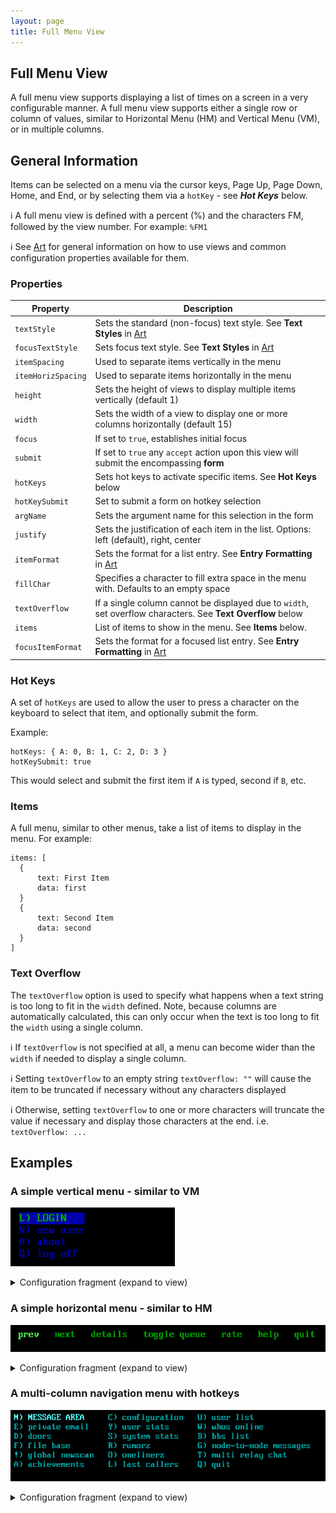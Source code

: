 ```yaml
---
layout: page
title: Full Menu View
---
```

## Full Menu View
A full menu view supports displaying a list of times on a screen in a very configurable manner. A full menu view supports either a single row or column of values, similar to Horizontal Menu (HM) and Vertical Menu (VM), or in multiple columns.

## General Information

Items can be selected on a menu via the cursor keys, Page Up, Page Down, Home, and End, or by selecting them via a `hotKey` - see ***Hot Keys*** below.

:information_source: A full menu view is defined with a percent (%) and the characters FM, followed by the view number. For example: `%FM1`

:information_source: See [Art](../art.md) for general information on how to use views and common configuration properties available for them.

### Properties

| Property    | Description  |
|-------------|--------------|
| `textStyle` | Sets the standard (non-focus) text style. See **Text Styles** in [Art](../art.md) |
| `focusTextStyle` | Sets focus text style. See **Text Styles** in [Art](../art.md)|
| `itemSpacing` | Used to separate items vertically in the menu |
| `itemHorizSpacing` | Used to separate items horizontally in the menu |
| `height` | Sets the height of views to display multiple items vertically (default 1) |
| `width` | Sets the width of a view to display one or more columns horizontally (default 15)|
| `focus` | If set to `true`, establishes initial focus |
| `submit` | If set to `true` any `accept` action upon this view will submit the encompassing **form** |
| `hotKeys` | Sets hot keys to activate specific items. See **Hot Keys** below |
| `hotKeySubmit` | Set to submit a form on hotkey selection |
| `argName` | Sets the argument name for this selection in the form |
| `justify` | Sets the justification of each item in the list. Options: left (default), right, center |
| `itemFormat` | Sets the format for a list entry. See **Entry Formatting** in [Art](../art.md) |
| `fillChar` | Specifies a character to fill extra space in the menu with. Defaults to an empty space |
| `textOverflow` | If a single column cannot be displayed due to `width`, set overflow characters. See **Text Overflow** below |
| `items` | List of items to show in the menu. See **Items** below.
| `focusItemFormat` | Sets the format for a focused list entry. See **Entry Formatting** in [Art](../art.md) |


### Hot Keys

A set of `hotKeys` are used to allow the user to press a character on the keyboard to select that item, and optionally submit the form.

Example:

```
hotKeys: { A: 0, B: 1, C: 2, D: 3 }
hotKeySubmit: true
```
This would select and submit the first item if `A` is typed, second if `B`, etc.

### Items

A full menu, similar to other menus, take a list of items to display in the menu. For example:


```
items: [
  {
      text: First Item
      data: first
  }
  {
      text: Second Item
      data: second
  }
]
```

### Text Overflow

The `textOverflow` option is used to specify what happens when a text string is too long to fit in the `width` defined. Note, because columns are automatically calculated, this can only occur when the text is too long to fit the `width` using a single column.

:information_source: If `textOverflow` is not specified at all, a menu can become wider than the `width` if needed to display a single column.

:information_source: Setting `textOverflow` to an empty string `textOverflow: ""` will cause the item to be truncated if necessary without any characters displayed

:information_source: Otherwise, setting `textOverflow` to one or more characters will truncate the value if necessary and display those characters at the end. i.e. `textOverflow: ...`

## Examples

### A simple vertical menu - similar to VM

![Example](../../assets/images/full_menu_view_example1.gif "Vertical menu")

<details>
<summary>Configuration fragment (expand to view)</summary>

```
FM1: {
  submit: true
  argName: navSelect
  width: 1
  items: [
    {
      text: login
      data: login
    }
    {
      text: apply
      data: new user
    }
    {
      text: about
      data: about
    }
    {
      text: log off
      data: logoff
    }
  ]
}

```
</details>

### A simple horizontal menu - similar to HM

![Example](../../assets/images/full_menu_view_example2.gif "Horizontal menu")

<details>
<summary>Configuration fragment (expand to view)</summary>

```
FM2: {
  focus: true
  height: 1
  width: 60 // set as desired
  submit: true
  argName: navSelect
  items: [
    "prev", "next", "details", "toggle queue", "rate", "help", "quit"
  ]
}
```
</details>

### A multi-column navigation menu with hotkeys


![Example](../../assets/images/full_menu_view_example3.gif "Multi column menu")

<details>
<summary>Configuration fragment (expand to view)</summary>

```
FM1: {
  focus: true
  height: 6
  width: 60
  submit: true
  argName: navSelect
  hotKeys: { M: 0, E: 1, D: 2 ,F: 3,!: 4, A: 5, C: 6, Y: 7, S: 8, R: 9, O: 10, L:11, U:12, W: 13, B:14, G:15, T: 16, Q:17  }
  hotKeySubmit: true
  items: [
    {
      text: M) message area
      data: message
    }
    {
      text: E) private email
      data: email
    }
    {
      text: D) doors
      data: doors
    }
    {
      text: F) file base
      data: files
    }
    {
      text: !) global newscan
      data: newscan
    }
    {
      text: A) achievements
      data: achievements
    }
    {
      text: C) configuration
      data: config
    }
    {
      text: Y) user stats
      data: userstats
    }
    {
      text: S) system stats
      data: systemstats
    }
    {
      text: R) rumorz
      data: rumorz
    }
    {
      text: O) onelinerz
      data: onelinerz
    }
    {
      text: L) last callers
      data: callers
    }
    {
      text: U) user list
      data: userlist
    }
    {
      text: W) whos online
      data: who
    }
    {
      text: B) bbs list
      data: bbslist
    }
    {
      text: G) node-to-node messages
      data: nodemessages
    }
    {
      text: T) multi relay chat
      data: mrc
    }
    {
      text: Q) quit
      data: quit
    }
  ]
}
```
</details>

